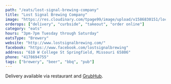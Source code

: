 ```yaml
---
path: "/eats/lost-signal-brewing-company"
title: "Lost Signal Brewing Company"
image: "https://res.cloudinary.com/tpage99/image/upload/v1586830151/local417eats/local417eatslogo.png"
orderops: ["delivery", "curbside", "takeout", "order online"]
category: "eats"
hours: "3pm-7pm Tuesday through Saturday"
eatsType: "Brewery"
website: "http://www.lostsignalbrewing.com/"
facebook: "https://www.facebook.com/lostsignalbrewing"
address: "610 W College St Springfield, Missouri 65806"
phone: "4178694755"
tags: ["brewery", "beer", "bbq", "pub"]
---
```


Delivery available via restaurant and [GrubHub](https://www.grubhub.com/restaurant/lost-signal-brewing-company-610-w-college-st-springfield/730299).
